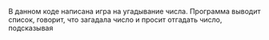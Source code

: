 В данном коде написана игра на угадывание числа. Программа выводит список, говорит, что загадала число и просит отгадать число, подсказывая

